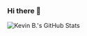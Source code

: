 ### Hi there 👋
<img aling="left" alt="Kevin B.'s GitHub Stats" src="https://github-readme-stats-noelhuibers.vercel.app/api?username=MrElektronz&count_private=true&show_icons=true&hide_border=true&theme=cobalt"/>
<!--
**MrElektronz/MrElektronz** is a ✨ _special_ ✨ repository because its `README.md` (this file) appears on your GitHub profile.

Here are some ideas to get you started:

- 🔭 I’m currently working on ...
- 🌱 I’m currently learning ...
- 👯 I’m looking to collaborate on ...
- 🤔 I’m looking for help with ...
- 💬 Ask me about ...
- 📫 How to reach me: ...
- 😄 Pronouns: ...
- ⚡ Fun fact: ...


-->
